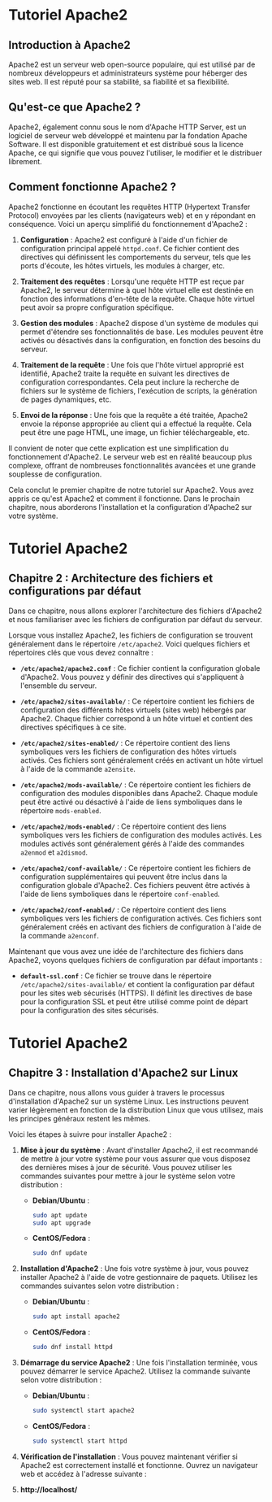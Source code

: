 # Tutoriel Apache2

## Introduction à Apache2

Apache2 est un serveur web open-source populaire, qui est utilisé par de nombreux développeurs et administrateurs système pour héberger des sites web. Il est réputé pour sa stabilité, sa fiabilité et sa flexibilité.

## **Qu'est-ce que Apache2 ?**

Apache2, également connu sous le nom d'Apache HTTP Server, est un logiciel de serveur web développé et maintenu par la fondation Apache Software. Il est disponible gratuitement et est distribué sous la licence Apache, ce qui signifie que vous pouvez l'utiliser, le modifier et le distribuer librement.

## **Comment fonctionne Apache2 ?**

Apache2 fonctionne en écoutant les requêtes HTTP (Hypertext Transfer Protocol) envoyées par les clients (navigateurs web) et en y répondant en conséquence. Voici un aperçu simplifié du fonctionnement d'Apache2 :

1. **Configuration** : Apache2 est configuré à l'aide d'un fichier de configuration principal appelé `httpd.conf`. Ce fichier contient des directives qui définissent les comportements du serveur, tels que les ports d'écoute, les hôtes virtuels, les modules à charger, etc.

2. **Traitement des requêtes** : Lorsqu'une requête HTTP est reçue par Apache2, le serveur détermine à quel hôte virtuel elle est destinée en fonction des informations d'en-tête de la requête. Chaque hôte virtuel peut avoir sa propre configuration spécifique.

3. **Gestion des modules** : Apache2 dispose d'un système de modules qui permet d'étendre ses fonctionnalités de base. Les modules peuvent être activés ou désactivés dans la configuration, en fonction des besoins du serveur.

4. **Traitement de la requête** : Une fois que l'hôte virtuel approprié est identifié, Apache2 traite la requête en suivant les directives de configuration correspondantes. Cela peut inclure la recherche de fichiers sur le système de fichiers, l'exécution de scripts, la génération de pages dynamiques, etc.

5. **Envoi de la réponse** : Une fois que la requête a été traitée, Apache2 envoie la réponse appropriée au client qui a effectué la requête. Cela peut être une page HTML, une image, un fichier téléchargeable, etc.

Il convient de noter que cette explication est une simplification du fonctionnement d'Apache2. Le serveur web est en réalité beaucoup plus complexe, offrant de nombreuses fonctionnalités avancées et une grande souplesse de configuration.

Cela conclut le premier chapitre de notre tutoriel sur Apache2. Vous avez appris ce qu'est Apache2 et comment il fonctionne. Dans le prochain chapitre, nous aborderons l'installation et la configuration d'Apache2 sur votre système.

# Tutoriel Apache2

## Chapitre 2 : Architecture des fichiers et configurations par défaut

Dans ce chapitre, nous allons explorer l'architecture des fichiers d'Apache2 et nous familiariser avec les fichiers de configuration par défaut du serveur.

Lorsque vous installez Apache2, les fichiers de configuration se trouvent généralement dans le répertoire `/etc/apache2`. Voici quelques fichiers et répertoires clés que vous devez connaître :

- **`/etc/apache2/apache2.conf`** : Ce fichier contient la configuration globale d'Apache2. Vous pouvez y définir des directives qui s'appliquent à l'ensemble du serveur.

- **`/etc/apache2/sites-available/`** : Ce répertoire contient les fichiers de configuration des différents hôtes virtuels (sites web) hébergés par Apache2. Chaque fichier correspond à un hôte virtuel et contient des directives spécifiques à ce site.

- **`/etc/apache2/sites-enabled/`** : Ce répertoire contient des liens symboliques vers les fichiers de configuration des hôtes virtuels activés. Ces fichiers sont généralement créés en activant un hôte virtuel à l'aide de la commande `a2ensite`.

- **`/etc/apache2/mods-available/`** : Ce répertoire contient les fichiers de configuration des modules disponibles dans Apache2. Chaque module peut être activé ou désactivé à l'aide de liens symboliques dans le répertoire `mods-enabled`.

- **`/etc/apache2/mods-enabled/`** : Ce répertoire contient des liens symboliques vers les fichiers de configuration des modules activés. Les modules activés sont généralement gérés à l'aide des commandes `a2enmod` et `a2dismod`.

- **`/etc/apache2/conf-available/`** : Ce répertoire contient les fichiers de configuration supplémentaires qui peuvent être inclus dans la configuration globale d'Apache2. Ces fichiers peuvent être activés à l'aide de liens symboliques dans le répertoire `conf-enabled`.

- **`/etc/apache2/conf-enabled/`** : Ce répertoire contient des liens symboliques vers les fichiers de configuration activés. Ces fichiers sont généralement créés en activant des fichiers de configuration à l'aide de la commande `a2enconf`.

Maintenant que vous avez une idée de l'architecture des fichiers dans Apache2, voyons quelques fichiers de configuration par défaut importants :

- **`default-ssl.conf`** : Ce fichier se trouve dans le répertoire `/etc/apache2/sites-available/` et contient la configuration par défaut pour les sites web sécurisés (HTTPS). Il définit les directives de base pour la configuration SSL et peut être utilisé comme point de départ pour la configuration des sites sécurisés.

# Tutoriel Apache2

## Chapitre 3 : Installation d'Apache2 sur Linux

Dans ce chapitre, nous allons vous guider à travers le processus d'installation d'Apache2 sur un système Linux. Les instructions peuvent varier légèrement en fonction de la distribution Linux que vous utilisez, mais les principes généraux restent les mêmes.

Voici les étapes à suivre pour installer Apache2 :

1. **Mise à jour du système** : Avant d'installer Apache2, il est recommandé de mettre à jour votre système pour vous assurer que vous disposez des dernières mises à jour de sécurité. Vous pouvez utiliser les commandes suivantes pour mettre à jour le système selon votre distribution :

   - **Debian/Ubuntu** :
     ```bash
     sudo apt update
     sudo apt upgrade
     ```

   - **CentOS/Fedora** :
     ```bash
     sudo dnf update
     ```

2. **Installation d'Apache2** : Une fois votre système à jour, vous pouvez installer Apache2 à l'aide de votre gestionnaire de paquets. Utilisez les commandes suivantes selon votre distribution :

   - **Debian/Ubuntu** :
     ```bash
     sudo apt install apache2
     ```

   - **CentOS/Fedora** :
     ```bash
     sudo dnf install httpd
     ```

3. **Démarrage du service Apache2** : Une fois l'installation terminée, vous pouvez démarrer le service Apache2. Utilisez la commande suivante selon votre distribution :

   - **Debian/Ubuntu** :
     ```bash
     sudo systemctl start apache2
     ```

   - **CentOS/Fedora** :
     ```bash
     sudo systemctl start httpd
     ```

4. **Vérification de l'installation** : Vous pouvez maintenant vérifier si Apache2 est correctement installé et fonctionne. Ouvrez un navigateur web et accédez à l'adresse suivante :
5. **http://localhost/**
